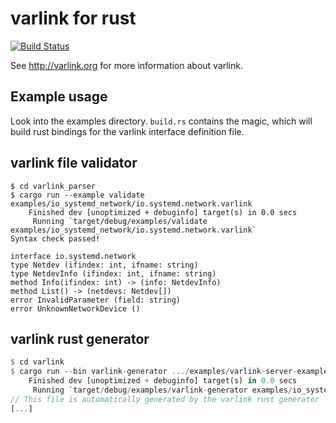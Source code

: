 # varlink for rust

[![Build Status](https://travis-ci.org/varlink/rust.svg?branch=master)](https://travis-ci.org/varlink/rust)

See http://varlink.org for more information about varlink.

## Example usage
Look into the examples directory. ```build.rs``` contains the magic, which will build rust bindings for the varlink interface definition file.

## varlink file validator
```
$ cd varlink_parser
$ cargo run --example validate examples/io_systemd_network/io.systemd.network.varlink 
    Finished dev [unoptimized + debuginfo] target(s) in 0.0 secs
     Running `target/debug/examples/validate examples/io_systemd_network/io.systemd.network.varlink`
Syntax check passed!

interface io.systemd.network
type Netdev (ifindex: int, ifname: string)
type NetdevInfo (ifindex: int, ifname: string)
method Info(ifindex: int) -> (info: NetdevInfo)
method List() -> (netdevs: Netdev[])
error InvalidParameter (field: string)
error UnknownNetworkDevice ()
```

## varlink rust generator
```rust
$ cd varlink
$ cargo run --bin varlink-generator .../examples/varlink-server-example/src/io.systemd.network.varlink
    Finished dev [unoptimized + debuginfo] target(s) in 0.0 secs
     Running `target/debug/examples/varlink-generator examples/io_systemd_network/io.systemd.network.varlink`
// This file is automatically generated by the varlink rust generator
[...]
```
